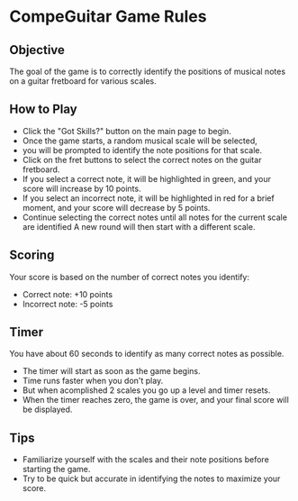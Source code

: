 <body class="rules-page">
    <p><h1>CompeGuitar Game Rules</h1></p>
        <h2>Objective</h2>
        <p>The goal of the game is to correctly identify the positions of musical notes on a guitar fretboard for various scales.</p>

<p><h2>How to Play</h2>

* Click the "Got Skills?" button on the main page to begin.
* Once the game starts, a random musical scale will be selected, 
* you will be prompted to identify the note positions for that scale.
* Click on the fret buttons to select the correct notes on the guitar fretboard.
* If you select a correct note, it will be highlighted in green, 
and your score will increase by 10 points.
* If you select an incorrect note, it will be highlighted in red for a brief moment, 
and your score will decrease by 5 points.
* Continue selecting the correct notes until all notes for the current scale are identified
A new round will then start with a different scale.


<h2>Scoring</h2>
<p>Your score is based on the number of correct notes you identify:</p>
<ul>
    <li>Correct note: +10 points</li>
    <li>Incorrect note: -5 points</li>
</ul>

<h2>Timer</h2>
<p>You have about 60 seconds to identify as many correct notes as possible.</p> 
<ul>
    <li>The timer will start as soon as the game begins.</li>
    <li>Time runs faster when you don't play.</li>
    <li>But when acomplished 2 scales you go up a level and timer resets.</li>
    <li>When the timer reaches zero, the game is over, and your final score will be displayed.</li>
</ul>

<h2>Tips</h2>
<ul>
    <li>Familiarize yourself with the scales and their note positions before starting the game.</li>
    <li>Try to be quick but accurate in identifying the notes to maximize your score.</li>
</ul>
